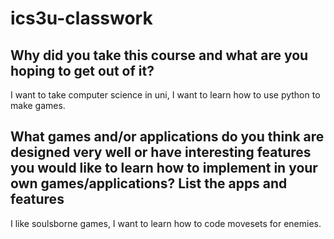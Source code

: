 # ics3u-classwork
## Why did you take this course and what are you hoping to get out of it?
I want to take computer science in uni, I want to learn how to use python to make games.

## What games and/or applications do you think are designed very well or have interesting features you would like to learn how to implement in your own games/applications? List the apps and features
I like soulsborne games, I want to learn how to code movesets for enemies.
